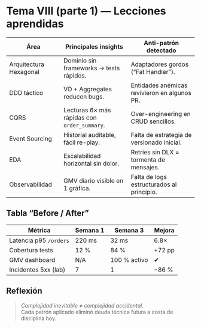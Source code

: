 # Tema VIII (parte 1) — Lecciones aprendidas

| Área | Principales insights | Anti-patrón detectado |
|------|----------------------|-----------------------|
| Arquitectura Hexagonal | Dominio sin frameworks → tests rápidos. | Adaptadores gordos (“Fat Handler”). |
| DDD táctico | VO + Aggregates reducen bugs. | Entidades anémicas revivieron en algunos PR. |
| CQRS | Lecturas 6× más rápidas con `order_summary`. | Over-engineering en CRUD sencillos. |
| Event Sourcing | Historial auditable, fácil re-play. | Falta de estrategia de versionado inicial. |
| EDA | Escalabilidad horizontal sin dolor. | Retries sin DLX = tormenta de mensajes. |
| Observabilidad | GMV diario visible en 1 gráfica. | Falta de logs estructurados al principio. |

## Tabla “Before / After”

| Métrica | Semana 1 | Semana 3 | Mejora |
|---------|----------|----------|--------|
| Latencia p95 `/orders` | 220 ms | 32 ms | 6.8× |
| Cobertura tests | 12 % | 84 % | +72 pp |
| GMV dashboard | N/A | 100 % activo | ✔︎ |
| Incidentes 5xx (lab) | 7 | 1 | −86 % |

## Reflexión

> *Complejidad inevitable ≠ complejidad accidental.*  
> Cada patrón aplicado eliminó deuda técnica futura a costa de disciplina hoy.